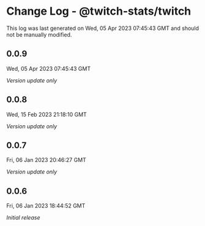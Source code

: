# Change Log - @twitch-stats/twitch

This log was last generated on Wed, 05 Apr 2023 07:45:43 GMT and should not be manually modified.

## 0.0.9
Wed, 05 Apr 2023 07:45:43 GMT

_Version update only_

## 0.0.8
Wed, 15 Feb 2023 21:18:10 GMT

_Version update only_

## 0.0.7
Fri, 06 Jan 2023 20:46:27 GMT

_Version update only_

## 0.0.6
Fri, 06 Jan 2023 18:44:52 GMT

_Initial release_

